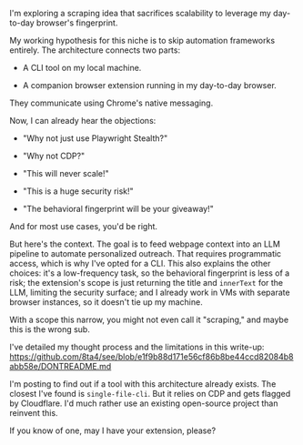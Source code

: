 I'm exploring a scraping idea that sacrifices scalability to leverage my day-to-day browser's fingerprint.

My working hypothesis for this niche is to skip automation frameworks entirely. The architecture connects two parts:

- A CLI tool on my local machine.

- A companion browser extension running in my day-to-day browser.

They communicate using Chrome's native messaging.

Now, I can already hear the objections:

- "Why not just use Playwright Stealth?"

- "Why not CDP?"

- "This will never scale!"

- "This is a huge security risk!"

- "The behavioral fingerprint will be your giveaway!"

And for most use cases, you'd be right.

But here's the context. The goal is to feed webpage context into an LLM pipeline to automate personalized outreach. That requires programmatic access, which is why I've opted for a CLI. This also explains the other choices: it's a low-frequency task, so the behavioral fingerprint is less of a risk; the extension's scope is just returning the title and `innerText` for the LLM, limiting the security surface; and I already work in VMs with separate browser instances, so it doesn't tie up my machine.

With a scope this narrow, you might not even call it "scraping," and maybe this is the wrong sub.

I've detailed my thought process and the limitations in this write-up: https://github.com/8ta4/see/blob/e1f9b88d171e56cf86b8be44ccd82084b8abb58e/DONTREADME.md

I'm posting to find out if a tool with this architecture already exists. The closest I've found is `single-file-cli`. But it relies on CDP and gets flagged by Cloudflare. I'd much rather use an existing open-source project than reinvent this.

If you know of one, may I have your extension, please?
